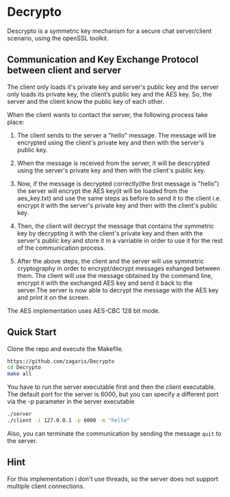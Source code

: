 # Decrypto

Descrypto is a symmetric key mechanism for a secure chat server/client scenario, using the openSSL toolkit.


## Communication and Key Exchange Protocol between client and server


The client only loads it's private key and server's public key and the server only loads its private key, the client’s public key and the AES key.
So, the server and the client know the public key of each other. 

When the client wants to contact the server, the following process take place:

1) The client sends to the server a "hello" message. The message will be encrypted using the client's private key and then with the server's public key.

2) When the message is received from the server, it will be descrypted using the server's private key and then with the client's public key.

3) Now, if the message is decrypted correctly(the first message is "hello") the server will encrypt the AES key(it will be loaded from the aes_key.txt) and use the same steps as before to send it to the client i.e. encrypt it with the server's private key and then with the client's public key.

4) Then, the client will decrypt the message that contains the symmetric key by decrypting it with the client's private key and then with the server's public key and store it in a varriable in order to use it for the rest of the communication process.

5) After the above steps, the client and the server will use symmetric cryptography in order to encrypt/decrypt messages exhanged between them. The client will use the message obtained by the command line, encrypt it with the exchanged AES key and send it back to the server.The server is now able to decrypt the message with the AES key and print it on the screen.

The AES implementation uses AES-CBC 128 bit mode.


## Quick Start

Clone the repo and execute the Makefile.

```bash
https://github.com/zagaris/Decrypto
cd Decrypto
make all
```
You have to run the server executable first and then the client executable.
The default port for the server is 6000, but you can specify a different port via the -p parameter in the server executable

```bash
./server
./client -i 127.0.0.1 -p 6000 -m "hello"
```
Also, you can terminate the communication by sending the message `quit` to the server.

## Hint

For this implementation i don't use threads, so the server does not support multiple client connections. 
